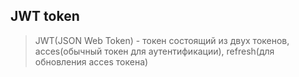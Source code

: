 ## JWT token 
> JWT(JSON Web Token) - токен состоящий из двух токенов, acces(обычный токен для аутентификации), refresh(для обновления acces токена)
